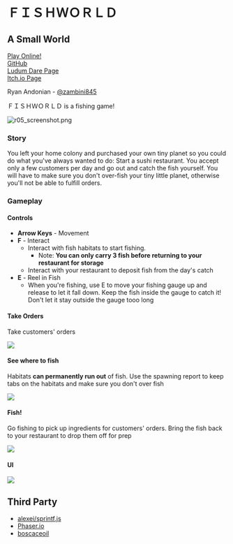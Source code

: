 # ＦＩＳＨＷＯＲＬＤ #
## A Small World ##
[Play Online!][30]  
[GitHub][31]  
[Ludum Dare Page][32]  
[Itch.io Page][33]  

Ryan Andonian - [@zambini845][1]

ＦＩＳＨＷＯＲＬＤ is a fishing game!

![r05_screenshot.png](///raw/cd8/z/bd9.png)

### Story ###
You left your home colony and purchased your own tiny planet so you could do what you've always wanted to do: Start a sushi restaurant. You accept only a few customers per day and go out and catch the fish yourself. You will have to make sure you don't over-fish your tiny little planet, otherwise you'll not be able to fulfill orders.

### Gameplay ###
#### Controls ####
* **Arrow Keys** - Movement
* **F** - Interact
  * Interact with fish habitats to start fishing. 
    * Note: **You can only carry 3 fish before returning to your restaurant for storage**
  * Interact with your restaurant to deposit fish from the day's catch
* **E** - Reel in Fish
  * When you're fishing, use E to move your fishing gauge up and release to let it fall down. Keep the fish inside the gauge to catch it! Don't let it stay outside the gauge tooo long

#### Take Orders ####
Take customers' orders

![][20]

#### See where to fish ####
Habitats **can permanently run out** of fish. Use the spawning report to keep tabs on the habitats and make sure you don't over fish

![][21]

#### Fish! ####
Go fishing to pick up ingredients for customers' orders. Bring the fish back to your restaurant to drop them off for prep

![][22]

#### UI ####
![][23]


## Third Party ##
* [alexei/sprintf.js][10]
* [Phaser.io][11]
* [boscaceoil][12]

[0]: http://ldjam.com
[1]: https://twitter.com/zambini845
[10]: https://github.com/alexei/sprintf.js
[11]: https://phaser.io
[12]: http://boscaceoil.net/
[20]: https://raw.githubusercontent.com/randonia/ld38/master/screenshots/r01_orders.png
[21]: https://raw.githubusercontent.com/randonia/ld38/master/screenshots/r02_spawnreport.png
[22]: https://raw.githubusercontent.com/randonia/ld38/master/screenshots/r03_fishing.png
[23]: https://raw.githubusercontent.com/randonia/ld38/master/screenshots/r04_ui.png
[24]: https://raw.githubusercontent.com/randonia/ld38/master/screenshots/r05_screenshot.png
[30]: http://randonia.com/ld38/
[31]: https://github.com/randonia/ld38/
[32]: https://ldjam.com/events/ludum-dare/38/$18610
[33]: https://zambini.itch.io/fishworld
